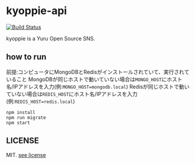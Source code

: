 # kyoppie-api

[![Build Status](https://travis-ci.org/kyoppie/kyoppie-api.svg?branch=master)](https://travis-ci.org/kyoppie/kyoppie-api)
  
kyoppie is a Yuru Open Source SNS.

## how to run
前提:コンピュータにMongoDBとRedisがインストールされていて、実行されていること
MongoDBが同じホストで動いていない場合は`MONGO_HOST`にホスト名/IPアドレスを入力(例:`MONGO_HOST=mongodb.local`)
Redisが同じホストで動いていない場合は`REDIS_HOST`にホスト名/IPアドレスを入力(例:`REDIS_HOST=redis.local`)


```
npm install
npm run migrate
npm start
```


## LICENSE
MIT. [see license](LICENSE)

